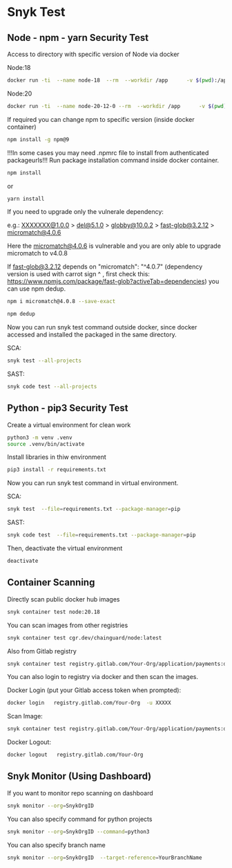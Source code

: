 # Snyk Test
## Node - npm - yarn Security Test
Access to directory with specific version of Node via docker

Node:18
```sh
docker run -ti  --name node-18  --rm  --workdir /app      -v $(pwd):/app/  -v ~/.ssh:/root/.ssh  node:18  /bin/sh
```
Node:20
```sh
docker run -ti  --name node-20-12-0 --rm  --workdir /app      -v $(pwd):/app/  -v ~/.ssh:/root/.ssh  node:20.12.0  /bin/sh
```
If required you can change npm to specific version (inside docker container)
```sh
npm install -g npm@9 
```
!!!In some cases you may need .npmrc file to install from authenticated packageurls!!!
Run package installation command inside docker container.
```sh
npm install
```
or
```sh
yarn install
```
If you need to upgrade only the vulnerale dependency:

e.g.: XXXXXXX@1.0.0 > del@5.1.0 > globby@10.0.2 > fast-glob@3.2.12 > micromatch@4.0.6 

Here the micromatch@4.0.6 is vulnerable and you are only able to upgrade micromatch to v4.0.8

If fast-glob@3.2.12 depends on "micromatch": "^4.0.7" (dependency version is used with carrot sign ^ , first check this: https://www.npmjs.com/package/fast-glob?activeTab=dependencies) you can use npm dedup.
```sh
npm i micromatch@4.0.8 --save-exact
```
```sh
npm dedup
```
Now you can run snyk test command outside docker, since docker accessed and installed the packaged in the same directory.

SCA:
```sh
snyk test --all-projects
```
SAST:
```sh
snyk code test --all-projects
```

## Python - pip3 Security Test
Create a virtual environment for clean work

```sh
python3 -m venv .venv
source .venv/bin/activate
```
Install libraries in thiw environment
```sh
pip3 install -r requirements.txt
```
Now you can run snyk test command in virtual environment.

SCA:
```sh
snyk test  --file=requirements.txt --package-manager=pip
```
SAST:
```sh
snyk code test  --file=requirements.txt --package-manager=pip
```
Then, deactivate the virtual environment
```sh
deactivate
```

## Container Scanning
Directly scan public docker hub images
```sh
snyk container test node:20.18
```
You can scan images from other registries
```sh
snyk container test cgr.dev/chainguard/node:latest
```
Also from Gitlab registry
```sh
snyk container test registry.gitlab.com/Your-Org/application/payments:d283208c --username XXXXX --password XXXXX
```
You can also login to registry via docker and then scan the images.

Docker Login (put your Gitlab access token when prompted):
```sh
docker login   registry.gitlab.com/Your-Org  -u XXXXX
```
Scan Image:
```sh
snyk container test registry.gitlab.com/Your-Org/application/payments:d283208c
```
Docker Logout:
```sh
docker logout   registry.gitlab.com/Your-Org
```

## Snyk Monitor (Using Dashboard)
If you want to monitor repo scanning on dashboard
```sh
snyk monitor --org=SnykOrgID 
```
You can also specify command for python projects
```sh
snyk monitor --org=SnykOrgID --command=python3 
```
You can also specify branch name
```sh
snyk monitor --org=SnykOrgID  --target-reference=YourBranchName
```
